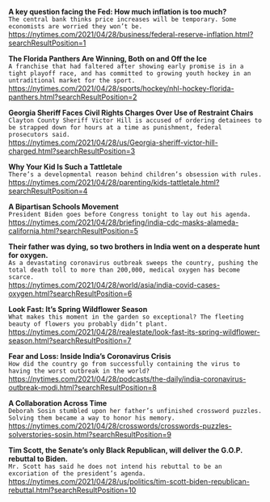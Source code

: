 **A key question facing the Fed: How much inflation is too much?**\
`The central bank thinks price increases will be temporary. Some economists are worried they won’t be.`\
https://nytimes.com/2021/04/28/business/federal-reserve-inflation.html?searchResultPosition=1

**The Florida Panthers Are Winning, Both on and Off the Ice**\
`A franchise that had faltered after showing early promise is in a tight playoff race, and has committed to growing youth hockey in an untraditional market for the sport.`\
https://nytimes.com/2021/04/28/sports/hockey/nhl-hockey-florida-panthers.html?searchResultPosition=2

**Georgia Sheriff Faces Civil Rights Charges Over Use of Restraint Chairs**\
`Clayton County Sheriff Victor Hill is accused of ordering detainees to be strapped down for hours at a time as punishment, federal prosecutors said.`\
https://nytimes.com/2021/04/28/us/Georgia-sheriff-victor-hill-charged.html?searchResultPosition=3

**Why Your Kid Is Such a Tattletale**\
`There’s a developmental reason behind children’s obsession with rules.`\
https://nytimes.com/2021/04/28/parenting/kids-tattletale.html?searchResultPosition=4

**A Bipartisan Schools Movement**\
`President Biden goes before Congress tonight to lay out his agenda.`\
https://nytimes.com/2021/04/28/briefing/india-cdc-masks-alameda-california.html?searchResultPosition=5

**Their father was dying, so two brothers in India went on a desperate hunt for oxygen.**\
`As a devastating coronavirus outbreak sweeps the country, pushing the total death toll to more than 200,000, medical oxygen has become scarce.`\
https://nytimes.com/2021/04/28/world/asia/india-covid-cases-oxygen.html?searchResultPosition=6

**Look Fast: It’s Spring Wildflower Season**\
`What makes this moment in the garden so exceptional? The fleeting beauty of flowers you probably didn’t plant.`\
https://nytimes.com/2021/04/28/realestate/look-fast-its-spring-wildflower-season.html?searchResultPosition=7

**Fear and Loss: Inside India’s Coronavirus Crisis**\
`How did the country go from successfully containing the virus to having the worst outbreak in the world?`\
https://nytimes.com/2021/04/28/podcasts/the-daily/india-coronavirus-outbreak-modi.html?searchResultPosition=8

**A Collaboration Across Time**\
`Deborah Sosin stumbled upon her father’s unfinished crossword puzzles. Solving them became a way to honor his memory.`\
https://nytimes.com/2021/04/28/crosswords/crosswords-puzzles-solverstories-sosin.html?searchResultPosition=9

**Tim Scott, the Senate’s only Black Republican, will deliver the G.O.P. rebuttal to Biden.**\
`Mr. Scott has said he does not intend his rebuttal to be an excoriation of the president’s agenda.`\
https://nytimes.com/2021/04/28/us/politics/tim-scott-biden-republican-rebuttal.html?searchResultPosition=10

